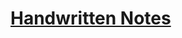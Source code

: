 # [Handwritten Notes](https://drive.google.com/file/d/1_94eFD2JfWJKtER1OnGyeP2ad3H9YPut/view?usp=drivesdk)
